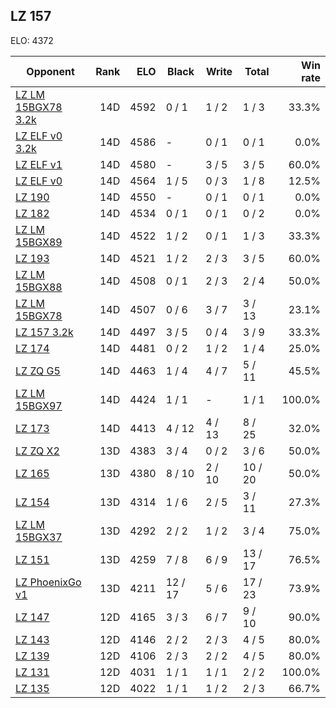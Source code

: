 ## LZ 157 ##

ELO: 4372

Opponent | Rank | ELO | Black | Write | Total | Win rate
---------|-----:|----:|-------|-------|-------|-------:
[LZ LM 15BGX78 3.2k](LZ%20LM%2015BGX78%203.2k.md) | 14D | 4592 | 0 / 1 | 1 / 2 | 1 / 3 | 33.3%
[LZ ELF v0 3.2k](LZ%20ELF%20v0%203.2k.md) | 14D | 4586 | - | 0 / 1 | 0 / 1 | 0.0%
[LZ ELF v1](LZ%20ELF%20v1.md) | 14D | 4580 | - | 3 / 5 | 3 / 5 | 60.0%
[LZ ELF v0](LZ%20ELF%20v0.md) | 14D | 4564 | 1 / 5 | 0 / 3 | 1 / 8 | 12.5%
[LZ 190](LZ%20190.md) | 14D | 4550 | - | 0 / 1 | 0 / 1 | 0.0%
[LZ 182](LZ%20182.md) | 14D | 4534 | 0 / 1 | 0 / 1 | 0 / 2 | 0.0%
[LZ LM 15BGX89](LZ%20LM%2015BGX89.md) | 14D | 4522 | 1 / 2 | 0 / 1 | 1 / 3 | 33.3%
[LZ 193](LZ%20193.md) | 14D | 4521 | 1 / 2 | 2 / 3 | 3 / 5 | 60.0%
[LZ LM 15BGX88](LZ%20LM%2015BGX88.md) | 14D | 4508 | 0 / 1 | 2 / 3 | 2 / 4 | 50.0%
[LZ LM 15BGX78](LZ%20LM%2015BGX78.md) | 14D | 4507 | 0 / 6 | 3 / 7 | 3 / 13 | 23.1%
[LZ 157 3.2k](LZ%20157%203.2k.md) | 14D | 4497 | 3 / 5 | 0 / 4 | 3 / 9 | 33.3%
[LZ 174](LZ%20174.md) | 14D | 4481 | 0 / 2 | 1 / 2 | 1 / 4 | 25.0%
[LZ ZQ G5](LZ%20ZQ%20G5.md) | 14D | 4463 | 1 / 4 | 4 / 7 | 5 / 11 | 45.5%
[LZ LM 15BGX97](LZ%20LM%2015BGX97.md) | 14D | 4424 | 1 / 1 | - | 1 / 1 | 100.0%
[LZ 173](LZ%20173.md) | 14D | 4413 | 4 / 12 | 4 / 13 | 8 / 25 | 32.0%
[LZ ZQ X2](LZ%20ZQ%20X2.md) | 13D | 4383 | 3 / 4 | 0 / 2 | 3 / 6 | 50.0%
[LZ 165](LZ%20165.md) | 13D | 4380 | 8 / 10 | 2 / 10 | 10 / 20 | 50.0%
[LZ 154](LZ%20154.md) | 13D | 4314 | 1 / 6 | 2 / 5 | 3 / 11 | 27.3%
[LZ LM 15BGX37](LZ%20LM%2015BGX37.md) | 13D | 4292 | 2 / 2 | 1 / 2 | 3 / 4 | 75.0%
[LZ 151](LZ%20151.md) | 13D | 4259 | 7 / 8 | 6 / 9 | 13 / 17 | 76.5%
[LZ PhoenixGo v1](LZ%20PhoenixGo%20v1.md) | 13D | 4211 | 12 / 17 | 5 / 6 | 17 / 23 | 73.9%
[LZ 147](LZ%20147.md) | 12D | 4165 | 3 / 3 | 6 / 7 | 9 / 10 | 90.0%
[LZ 143](LZ%20143.md) | 12D | 4146 | 2 / 2 | 2 / 3 | 4 / 5 | 80.0%
[LZ 139](LZ%20139.md) | 12D | 4106 | 2 / 3 | 2 / 2 | 4 / 5 | 80.0%
[LZ 131](LZ%20131.md) | 12D | 4031 | 1 / 1 | 1 / 1 | 2 / 2 | 100.0%
[LZ 135](LZ%20135.md) | 12D | 4022 | 1 / 1 | 1 / 2 | 2 / 3 | 66.7%
